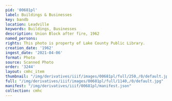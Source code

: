 ```yaml
---
pid: '00681pl'
label: Buildings & Businesses
key: bandb
location: Leadville
keywords: Buildings, Businesses
description: Union Block after fire, 1962
named_persons: 
rights: This photo is property of Lake County Public Library.
creation_date: '1962'
ingest_date: '2021-04-06'
format: Photo
source: Scanned Photo
order: '3244'
layout: cmhc_item
thumbnail: "/img/derivatives/iiif/images/00681pl/full/250,/0/default.jpg"
full: "/img/derivatives/iiif/images/00681pl/full/1140,/0/default.jpg"
manifest: "/img/derivatives/iiif/00681pl/manifest.json"
collection: cmhc
---
```

